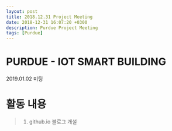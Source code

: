 ```yaml
---
layout: post
title: 2018.12.31 Project Meeting
date: 2018-12-31 16:07:20 +0300
description: Purdue Project Meeting
tags: [Purdue]
---
```

  
# PURDUE - IOT SMART BUILDING  
2019.01.02 미팅  

# 활동 내용
> 1. github.io 블로그 개설  


